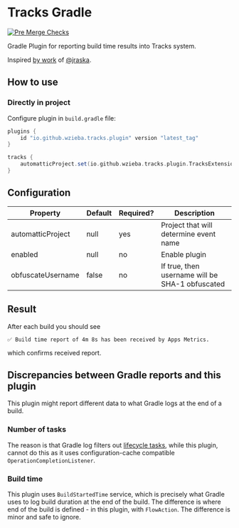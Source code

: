 # Tracks Gradle

 [![Pre Merge Checks](https://github.com/cortinico/kotlin-gradle-plugin-template/workflows/Pre%20Merge%20Checks/badge.svg)](https://github.com/cortinico/kotlin-gradle-plugin-template/actions?query=workflow%3A%22Pre+Merge+Checks%22) 

Gradle Plugin for reporting build time results into Tracks system.

Inspired [by work](https://github.com/jraska/github-client/tree/master/plugins/src/main/java/com/jraska/gradle/buildtime) of [@jraska](https://github.com/jraska). 

## How to use 

### Directly in project

Configure plugin in `build.gradle` file:

```groovy
plugins {
    id "io.github.wzieba.tracks.plugin" version "latest_tag"
}

tracks {
    automatticProject.set(io.github.wzieba.tracks.plugin.TracksExtension.AutomatticProject.WooCommerce)
}
```

## Configuration
| Property | Default | Required? | Description |
| --- | -- |-----------| --- |
| automatticProject | null | yes       | Project that will determine event name |
| enabled | null | no        | Enable plugin |
| obfuscateUsername | false | no | If true, then username will be SHA-1 obfuscated | 

## Result

After each build you should see

```
✅ Build time report of 4m 8s has been received by Apps Metrics.
```

which confirms received report.

## Discrepancies between Gradle reports and this plugin

This plugin might report different data to what Gradle logs at the end of a build.

### Number of tasks

The reason is that Gradle log filters out [lifecycle tasks](https://docs.gradle.org/current/userguide/more_about_tasks.html#sec:lifecycle_tasks), while this plugin, cannot do this as it uses configuration-cache compatible `OperationCompletionListener`.

### Build time

This plugin uses `BuildStartedTime` service, which is precisely what Gradle uses to log build duration at the end of the build.
The difference is where end of the build is defined - in this plugin, with `FlowAction`. The difference is minor and safe to ignore. 
